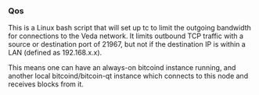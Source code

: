 ### Qos ###

This is a Linux bash script that will set up tc to limit the outgoing bandwidth for connections to the Veda network. It limits outbound TCP traffic with a source or destination port of 21967, but not if the destination IP is within a LAN (defined as 192.168.x.x).

This means one can have an always-on bitcoind instance running, and another local bitcoind/bitcoin-qt instance which connects to this node and receives blocks from it.
